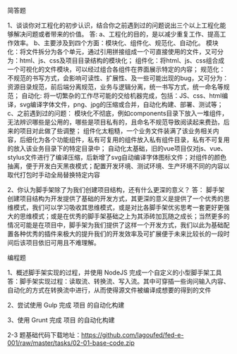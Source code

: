 简答题

1、谈谈你对工程化的初步认识，结合你之前遇到过的问题说出三个以上工程化能够解决问题或者带来的价值。
答: a、工程化的目的，是以减少重复工作、提高工作效率。
    b、主要涉及到四个方面：模块化、组件化、规范化、自动化。
    模块化：将文件拆分为各个单元，通过引用拼接组成一个可直接使用的文件，又可分为：html、js、css及项目目录结构的模块化；
    组件化：将html、js、css组合成一个可视化的文件模块，可以经过组合各组件在界面展示特定的内容；
    规范化：不规范的书写方式，会影响可读性、扩展性、及一些可能出现的bug，又可分为：资源目录规范，前后端分离规范，业务与逻辑分离，统一书写方式，统一命名等规范；
    自动化: 将一切繁杂的工作尽可能的交给机器完成，包括：JS、css、html编译，svg编译字体文件，png、jpg的压缩或合并，自动化构建、部署、测试等；
    c、之前遇到过的问题：
        模块化不彻底，例如components目录下放入一堆组件，无法辨识哪些是公用的，哪些是项目私有的，且命名不规范导致阅读起来费劲，后来的项目对此做了些调整；
        组件化太粗糙，一个业务文件装满了该业务相关内容，后细化为各个功能组件，私有可复用的组件放入私有组件目录，私有不可复用的放入该业务目录下的特定目录中；
        自动化太基础，旧的vue项目仅对js、vue、stylus文件进行了编译压缩，后新增了svg自动编译字体图标文件；对组件的颜色抽离，便于开发白天黑夜模式；配置开发环境、测试环境、生产环境不同的内容以取代打包时手动全局替换特定内容


2、你认为脚手架除了为我们创建项目结构，还有什么更深的意义？
答： 脚手架创建项目结构为开发提供了基础的开发方式，其更深的意义是提供了一个优秀的思维模式，我们可以学习吸收其思维模式，或是对比各脚手架优劣思考一套更好更强大的思维模式；或是在优秀的脚手架基础之上为其添砖加瓦随之成长；当然更多的情况可能是在项目中，脚手架为我们提供了这样一个开发方式，我们以此为基础配置各种优秀的插件来极大的提升我们的开发效率及可扩展便于未来比较长的一段时间后该项目依旧可用且不难理解。

编程题

1、概述脚手架实现的过程，并使用 NodeJS 完成一个自定义的小型脚手架工具
答：脚手架实现过程：读取流、转换流、写入流。其中可穿插一些询问输入内容、自动化的方式在转换流中进行，从而使得源文件被编译成想要的得到的文件

2、尝试使用 Gulp 完成 项目 的自动化构建

3、使用 Grunt 完成 项目 的自动化构建


2-3 题基础代码下载地址：https://github.com/lagoufed/fed-e-001/raw/master/tasks/02-01-base-code.zip



